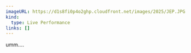 ```yaml
---
imageURL: https://d1s8fi0p4o2ghp.cloudfront.net/images/2025/JEP.JPG
kind:
  type: Live Performance
links: []
---
```

umm....